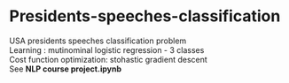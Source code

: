 # Presidents-speeches-classification
USA presidents speeches classification problem<br>
Learning : mutinominal logistic regression - 3 classes<br>
Cost function optimization: stohastic gradient descent<br>
See **NLP course project.ipynb**
